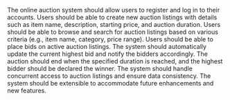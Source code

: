 The online auction system should allow users to register and log in to their accounts.
Users should be able to create new auction listings with details such as item name, description, starting price, and auction duration.
Users should be able to browse and search for auction listings based on various criteria (e.g., item name, category, price range).
Users should be able to place bids on active auction listings.
The system should automatically update the current highest bid and notify the bidders accordingly.
The auction should end when the specified duration is reached, and the highest bidder should be declared the winner.
The system should handle concurrent access to auction listings and ensure data consistency.
The system should be extensible to accommodate future enhancements and new features.